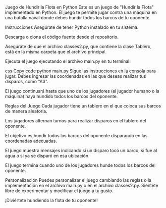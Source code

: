 Juego de Hundir la Flota en Python
Este es un juego de "Hundir la Flota" implementado en Python. El juego te permite jugar contra una máquina en una batalla naval donde debes hundir todos los barcos de tu oponente.

Instrucciones
Asegúrate de tener Python instalado en tu sistema.

Descarga o clona el código fuente desde el repositorio.

Asegúrate de que el archivo classes2.py, que contiene la clase Tablero, está en la misma carpeta que el archivo principal.

Ejecuta el juego ejecutando el archivo main.py en tu terminal:

css
Copy code
python main.py
Sigue las instrucciones en la consola para jugar. Debes ingresar las coordenadas en las que deseas realizar tus disparos, como "A3".

El juego continuará hasta que uno de los jugadores (el jugador humano o la máquina) haya hundido todos los barcos del oponente.

Reglas del Juego
Cada jugador tiene un tablero en el que coloca sus barcos de manera aleatoria.

Los jugadores alternan turnos para realizar disparos en el tablero del oponente.

El objetivo es hundir todos los barcos del oponente disparando en las coordenadas adecuadas.

El juego muestra mensajes indicando si un disparo tocó un barco, si fue al agua o si ya se disparó en esa ubicación.

El juego termina cuando uno de los jugadores hunde todos los barcos del oponente.

Personalización
Puedes personalizar el juego cambiando las reglas o la implementación en el archivo main.py o en el archivo classes2.py. Siéntete libre de experimentar y modificar el juego a tu gusto.

¡Diviértete hundiendo la flota de tu oponente!


